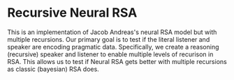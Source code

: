 # Recursive Neural RSA

This is an implementation of Jacob Andreas's neural RSA model but with multiple recursions. Our primary goal is to test if the literal listener and speaker are encoding pragmatic data. Specifically, we create a reasoning (recursive) speaker and listener to enable multiple levels of recurison in RSA. This allows us to test if Neural RSA gets better with multiple recursions as classic (bayesian) RSA does.


